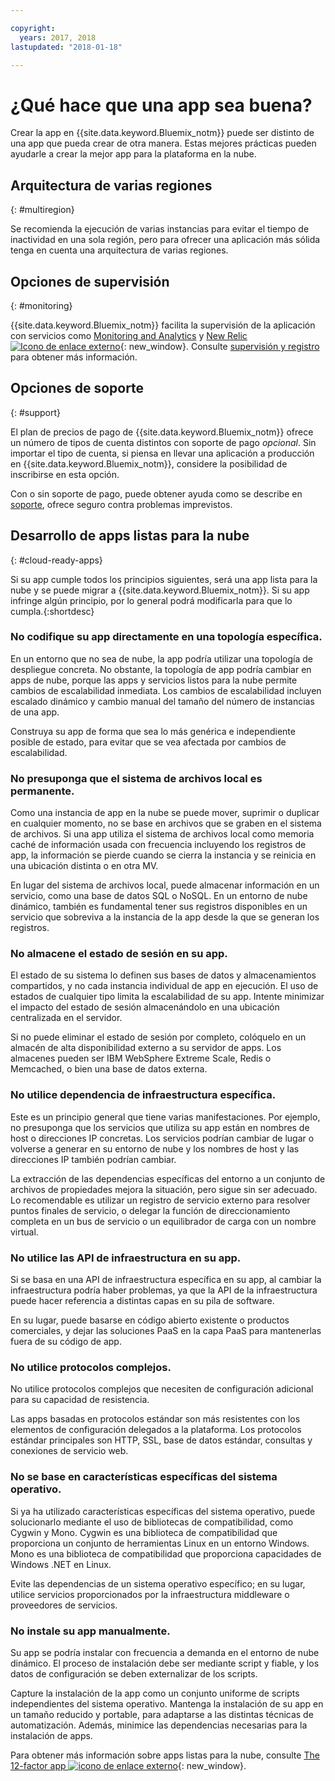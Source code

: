 ```yaml
---

copyright:
  years: 2017, 2018
lastupdated: "2018-01-18"

---
```


# ¿Qué hace que una app sea buena?

Crear la app en {{site.data.keyword.Bluemix_notm}} puede ser distinto de una app que pueda crear de otra manera. Estas mejores prácticas pueden ayudarle a crear la mejor app para la plataforma en la nube.

## Arquitectura de varias regiones
{: #multiregion}

Se recomienda la ejecución de varias instancias para evitar el tiempo de inactividad en una sola región, pero para ofrecer una aplicación más sólida tenga en cuenta una arquitectura de varias regiones.

## Opciones de supervisión
{: #monitoring}

{{site.data.keyword.Bluemix_notm}} facilita la supervisión de la aplicación con servicios como [Monitoring and Analytics](/docs/services/monana/index.html) y [New Relic ![Icono de enlace externo](../icons/launch-glyph.svg)](http://newrelic.com/){: new_window}. Consulte [supervisión y registro](../monitor_log/monitoringandlogging.html#monitoring_logging_bluemix_apps) para obtener más información.

## Opciones de soporte
{: #support}

El plan de precios de pago de {{site.data.keyword.Bluemix_notm}} ofrece un número de tipos de cuenta distintos con soporte de pago *opcional*. Sin importar el tipo de cuenta, si piensa en llevar una aplicación a producción en {{site.data.keyword.Bluemix_notm}}, considere la posibilidad de inscribirse en esta opción.

Con o sin soporte de pago, puede obtener ayuda como se describe en [soporte](../get-support/howtogetsupport.html), ofrece seguro contra problemas imprevistos.

## Desarrollo de apps listas para la nube
{: #cloud-ready-apps}

Si su app cumple todos los principios siguientes, será una app
lista para la nube y se puede migrar a {{site.data.keyword.Bluemix_notm}}. Si su app infringe algún principio, por lo general podrá modificarla para que lo cumpla.{:shortdesc}

### No codifique su app directamente en una topología específica.

En un
entorno que no sea de nube, la app podría utilizar una topología de despliegue
concreta. No obstante, la topología de app podría cambiar en apps de nube,
porque las apps y servicios listos para la nube permite cambios de escalabilidad
inmediata. Los cambios de escalabilidad incluyen escalado dinámico y cambio manual del tamaño del
número de instancias de una app.

Construya su app de forma que sea lo más
genérica e independiente posible de estado, para evitar que se vea afectada por cambios
de escalabilidad.

### No presuponga que el sistema de archivos local es permanente.

Como una instancia de
app en la nube se puede mover, suprimir o duplicar en cualquier momento,
no se base en archivos que se graben en el sistema de archivos. Si una app
utiliza el sistema de archivos local como memoria caché de
información usada con frecuencia incluyendo los registros de app, la
información se pierde cuando se cierra la instancia y se reinicia en una ubicación
distinta o en otra MV.

En lugar del sistema de archivos local, puede almacenar
información en un servicio, como una base de datos SQL o NoSQL. En un entorno de nube dinámico, también es fundamental tener sus registros
disponibles en un servicio que sobreviva a la instancia de la app
desde la que se generan los registros.

### No almacene el estado de sesión en su app.

El estado de
su sistema lo definen sus bases de datos y almacenamientos compartidos,
y no cada instancia individual de app en ejecución. El uso de
estados de cualquier tipo limita la escalabilidad de su app. Intente
minimizar el impacto del estado de sesión almacenándolo en una ubicación
centralizada en el servidor.

Si no puede eliminar el estado de sesión
por completo, colóquelo en un almacén de alta disponibilidad externo a
su servidor de apps. Los almacenes pueden ser IBM WebSphere Extreme Scale, Redis o
Memcached, o bien una base de datos externa.

### No utilice dependencia de infraestructura específica.

Este es un principio general que tiene varias
manifestaciones. Por ejemplo, no presuponga que los servicios que utiliza su
app están en nombres de host o direcciones IP concretas. Los servicios podrían cambiar de lugar o volverse a generar en su entorno de nube y los nombres de host y las direcciones IP también podrían cambiar.

La
extracción de las dependencias específicas del entorno a un conjunto de archivos
de propiedades mejora la situación, pero sigue sin ser adecuado. Lo recomendable es utilizar un registro de servicio externo para resolver
puntos finales de servicio, o delegar la función de direccionamiento completa
en un bus de servicio o un equilibrador de carga con un nombre virtual.

### No utilice las API de infraestructura en su app.

Si se basa
en una API de infraestructura específica en su app, al cambiar
la infraestructura podría haber problemas, ya que la API de la infraestructura
puede hacer referencia a distintas capas en su pila de software.

En su lugar,
puede basarse en código abierto existente o productos comerciales, y dejar
las soluciones PaaS en la capa PaaS para mantenerlas fuera de su código de
app.

### No utilice protocolos complejos.

No utilice protocolos complejos que
necesiten de configuración adicional para su capacidad de
resistencia.

Las apps basadas en protocolos estándar son
más resistentes con los elementos de configuración delegados a la
plataforma. Los protocolos estándar principales son HTTP, SSL,
base de datos estándar, consultas y conexiones de servicio web.

### No se base en características específicas del sistema operativo.

Si ya
ha utilizado características específicas del sistema operativo, puede
solucionarlo mediante el uso de bibliotecas de compatibilidad, como
Cygwin y Mono. Cygwin es una biblioteca de compatibilidad que proporciona un conjunto de herramientas Linux en un entorno Windows. Mono es una biblioteca de compatibilidad que proporciona capacidades de Windows .NET en Linux.

Evite las dependencias
de un sistema operativo específico; en su lugar, utilice servicios proporcionados
por la infraestructura middleware o proveedores de servicios.

### No instale su app manualmente.

Su app se podría instalar con frecuencia a demanda en el entorno de nube dinámico. El proceso de instalación debe ser mediante script y fiable, y los datos
de configuración se deben externalizar de los scripts.

Capture la instalación de la app como un conjunto uniforme de scripts independientes del sistema operativo. Mantenga la instalación de su app
en un tamaño reducido y portable, para adaptarse a las distintas técnicas de
automatización. Además, minimice las dependencias necesarias para la instalación
de apps.

Para obtener más información sobre apps listas para la nube, consulte [The 12-factor app ![icono de enlace externo](../icons/launch-glyph.svg)](http://12factor.net/){: new_window}.


